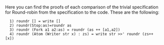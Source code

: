 Here you can find the proofs of each comparison of the trivial specification for Round-robin from the specification to the code. 
These are the following:

      1) roundr [] = write []
      2) roundr(Stop:as)=roundr as
      3) roundr (Fork a1 a2:as) = roundr (as ++ [a1,a2])
      4) roundr (Atom (Writer str x) : zs) = write str >>' roundr (zs++[x])
